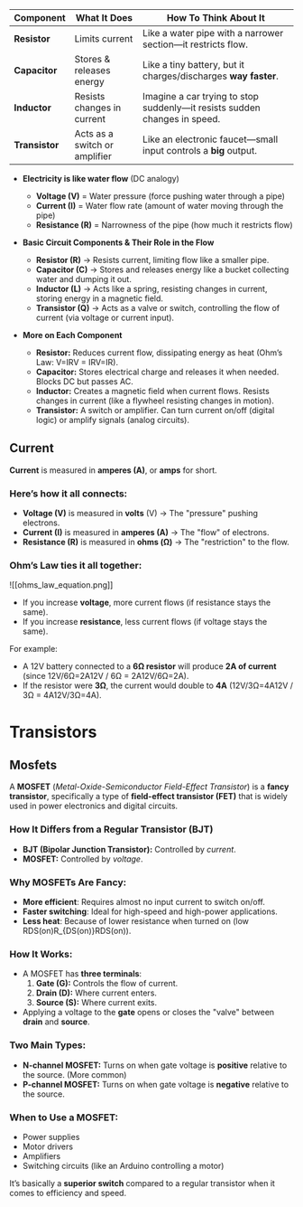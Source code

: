 


|Component|What It Does|How To Think About It|
|---|---|---|
|**Resistor**|Limits current|Like a water pipe with a narrower section—it restricts flow.|
|**Capacitor**|Stores & releases energy|Like a tiny battery, but it charges/discharges **way faster**.|
|**Inductor**|Resists changes in current|Imagine a car trying to stop suddenly—it resists sudden changes in speed.|
|**Transistor**|Acts as a switch or amplifier|Like an electronic faucet—small input controls a **big** output.|

- **Electricity is like water flow** (DC analogy)
    
    - **Voltage (V)** = Water pressure (force pushing water through a pipe)
    - **Current (I)** = Water flow rate (amount of water moving through the pipe)
    - **Resistance (R)** = Narrowness of the pipe (how much it restricts flow)
- **Basic Circuit Components & Their Role in the Flow**
    
    - **Resistor (R)** → Resists current, limiting flow like a smaller pipe.
    - **Capacitor (C)** → Stores and releases energy like a bucket collecting water and dumping it out.
    - **Inductor (L)** → Acts like a spring, resisting changes in current, storing energy in a magnetic field.
    - **Transistor (Q)** → Acts as a valve or switch, controlling the flow of current (via voltage or current input).
- **More on Each Component**
    
    - **Resistor:** Reduces current flow, dissipating energy as heat (Ohm’s Law: V=IRV = IRV=IR).
    - **Capacitor:** Stores electrical charge and releases it when needed. Blocks DC but passes AC.
    - **Inductor:** Creates a magnetic field when current flows. Resists changes in current (like a flywheel resisting changes in motion).
    - **Transistor:** A switch or amplifier. Can turn current on/off (digital logic) or amplify signals (analog circuits).


## Current
**Current** is measured in **amperes (A)**, or **amps** for short.

### Here’s how it all connects:

- **Voltage (V)** is measured in **volts** (V) → The "pressure" pushing electrons.
- **Current (I)** is measured in **amperes (A)** → The "flow" of electrons.
- **Resistance (R)** is measured in **ohms (Ω)** → The "restriction" to the flow.

### Ohm’s Law ties it all together:
![[ohms_law_equation.png]]


- If you increase **voltage**, more current flows (if resistance stays the same).
- If you increase **resistance**, less current flows (if voltage stays the same).

For example:

- A 12V battery connected to a **6Ω resistor** will produce **2A of current** (since 12V/6Ω=2A12V / 6Ω = 2A12V/6Ω=2A).
- If the resistor were **3Ω**, the current would double to **4A** (12V/3Ω=4A12V / 3Ω = 4A12V/3Ω=4A).


# Transistors
## Mosfets
A **MOSFET** (_Metal-Oxide-Semiconductor Field-Effect Transistor_) is a **fancy transistor**, specifically a type of **field-effect transistor (FET)** that is widely used in power electronics and digital circuits.

### How It Differs from a Regular Transistor (BJT)

- **BJT (Bipolar Junction Transistor):** Controlled by _current_.
- **MOSFET:** Controlled by _voltage_.

### Why MOSFETs Are Fancy:

- **More efficient**: Requires almost no input current to switch on/off.
- **Faster switching**: Ideal for high-speed and high-power applications.
- **Less heat**: Because of lower resistance when turned on (low RDS(on)R_{DS(on)}RDS(on)​).

### How It Works:

- A MOSFET has **three terminals**:
    1. **Gate (G):** Controls the flow of current.
    2. **Drain (D):** Where current enters.
    3. **Source (S):** Where current exits.
- Applying a voltage to the **gate** opens or closes the "valve" between **drain** and **source**.

### Two Main Types:

- **N-channel MOSFET:** Turns on when gate voltage is **positive** relative to the source. (More common)
- **P-channel MOSFET:** Turns on when gate voltage is **negative** relative to the source.

### When to Use a MOSFET:

- Power supplies
- Motor drivers
- Amplifiers
- Switching circuits (like an Arduino controlling a motor)

It’s basically a **superior switch** compared to a regular transistor when it comes to efficiency and speed.